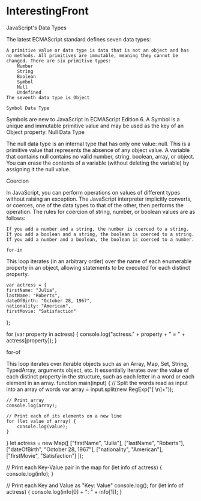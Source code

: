 # InterestingFront

JavaScript's Data Types

The latest ECMAScript standard defines seven data types:

    A primitive value or data type is data that is not an object and has no methods. All primitives are immutable, meaning they cannot be changed. There are six primitive types:
        Number
        String
        Boolean
        Symbol
        Null
        Undefined
    The seventh data type is Object

	Symbol Data Type

Symbols are new to JavaScript in ECMAScript Edition 6. A Symbol is a unique and immutable primitive value and may be used as the key of an Object property.
Null Data Type

The null data type is an internal type that has only one value: null. This is a primitive value that represents the absence of any object value. A variable that contains null contains no valid number, string, boolean, array, or object. You can erase the contents of a variable (without deleting the variable) by assigning it the null value.

Coercion

In JavaScript, you can perform operations on values of different types without raising an exception. The JavaScript interpreter implicitly converts, or coerces, one of the data types to that of the other, then performs the operation. The rules for coercion of string, number, or boolean values are as follows:

    If you add a number and a string, the number is coerced to a string.
    If you add a boolean and a string, the boolean is coerced to a string.
    If you add a number and a boolean, the boolean is coerced to a number.

	for-in

This loop iterates (in an arbitrary order) over the name of each enumerable property in an object, allowing statements to be executed for each distinct property.

	var actress = {
    firstName: "Julia",
    lastName: "Roberts",
    dateOfBirth: "October 28, 1967",
    nationality: "American",
    firstMovie: "Satisfaction"
};

for (var property in actress) {
    console.log("actress." + property + " = " + actress[property]);
}

for-of

This loop iterates over iterable objects such as an Array, Map, Set, String, TypedArray, arguments object, etc. It essentially iterates over the value of each distinct property in the structure, such as each letter in a word or each element in an array.
function main(input) {
    // Split the words read as input into an array of words
    var array = input.split(new RegExp("[ \n]+"));

    // Print array
    console.log(array);

    // Print each of its elements on a new line
    for (let value of array) {
        console.log(value);
    }
}
let actress = new Map([
    ["firstName", "Julia"],
    ["lastName", "Roberts"],
    ["dateOfBirth", "October 28, 1967"],
    ["nationality", "American"],
    ["firstMovie", "Satisfaction"]
]);

// Print each Key-Value pair in the map
for (let info of actress) {
    console.log(info);
}

// Print each Key and Value as "Key: Value"
console.log();
for (let info of actress) {
    console.log(info[0] + ": " + info[1]);
}

